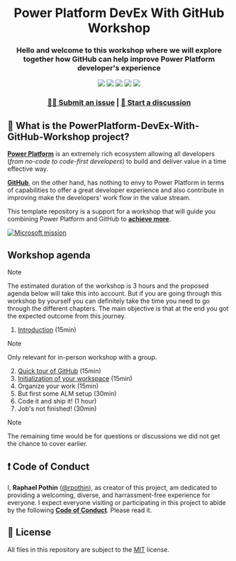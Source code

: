 <p align="center">
    <h1 align="center">
        Power Platform DevEx With GitHub Workshop
    </h1>
    <h3 align="center">
        Hello and welcome to this workshop where we will explore together how GitHub can help improve Power Platform developer's experience
    </h3>
</p>

<p align="center">
    <a href="https://github.com/rpothin/PowerPlatform-DevEx-With-GitHub-Workshop/blob/main/LICENSE" alt="Repository License">
        <img src="https://img.shields.io/github/license/rpothin/PowerPlatform-DevEx-With-GitHub-Workshop?color=yellow&label=License" /></a>
    <a href="https://github.com/rpothin/PowerPlatform-DevEx-With-GitHub-Workshop/blob/main/CODE_OF_CONDUCT.md" alt="Code Of Conduct">
        <img src="https://img.shields.io/badge/Contributor%20Covenant-2.1-4baaaa.svg" /></a>
    <a href="#watchers" alt="Watchers">
        <img src="https://img.shields.io/github/watchers/rpothin/PowerPlatform-DevEx-With-GitHub-Workshop?style=social" /></a>
    <a href="#forks" alt="Forks">
        <img src="https://img.shields.io/github/forks/rpothin/PowerPlatform-DevEx-With-GitHub-Workshop?style=social" /></a>
    <a href="#stars" alt="Stars">
        <img src="https://img.shields.io/github/stars/rpothin/PowerPlatform-DevEx-With-GitHub-Workshop?style=social" /></a>
</p>

<h3 align="center">
  <a href="https://github.com/rpothin/PowerPlatform-DevEx-With-GitHub-Workshop/discussions/new/choose">🙋🏼 Submit an issue</a> |
  <a href="https://github.com/rpothin/PowerPlatform-DevEx-With-GitHub-Workshop/discussions/new/choose">📢 Start a discussion</a>
</h3>

## 🏡 What is the PowerPlatform-DevEx-With-GitHub-Workshop project?

[**Power Platform**](https://powerplatform.microsoft.com/en-us/what-is-power-platform/) is an extremely rich ecosystem allowing all developers (_from no-code to code-first developers_) to build and deliver value in a time effective way.

[**GitHub**](https://github.com/features), on the other hand, has nothing to envy to Power Platform in terms of capabilities to offer a great developer experience and also contribute in improving make the developers' work flow in the value stream.

This template repository is a support for a workshop that will guide you combining Power Platform and GitHub to [**achieve more**](https://www.microsoft.com/en-us/about/values).

[![Microsoft mission](https://pbs.twimg.com/ext_tw_video_thumb/1125426298401116162/pu/img/SPo8RYxVf4u5hWzS.jpg)](https://x.com/Microsoft/status/1125428212614385664)

## Workshop agenda

> [!NOTE]
> The estimated duration of the workshop is 3 hours and the proposed agenda below will take this into account. But if you are going through this workshop by yourself you can definitely take the time you need to go through the different chapters. The main objective is that at the end you got the expected outcome from this journey.

1. [Introduction](./docs/01-Introduction.md) (15min)

> [!NOTE]
> Only relevant for in-person workshop with a group.

2. [Quick tour of GitHub](./docs/02-QuickTourOfGitHub.md) (15min)
3. [Initialization of your workspace](./docs/03-InitializeWorkspace.md) (15min)
4. Organize your work (15min)
5. But first some ALM setup (30min)
6. Code it and ship it! (1 hour)
7. Job's not finished! (30min)

> [!NOTE]
> The remaining time would be for questions or discussions we did not get the chance to cover earlier.

## ❗ Code of Conduct

I, **Raphael Pothin** ([@rpothin](https://github.com/rpothin)), as creator of this project, am dedicated to providing a welcoming, diverse, and harrassment-free experience for everyone.
I expect everyone visiting or participating in this project to abide by the following [**Code of Conduct**](CODE_OF_CONDUCT.md).
Please read it.

## 📝 License

All files in this repository are subject to the [MIT](LICENSE) license.